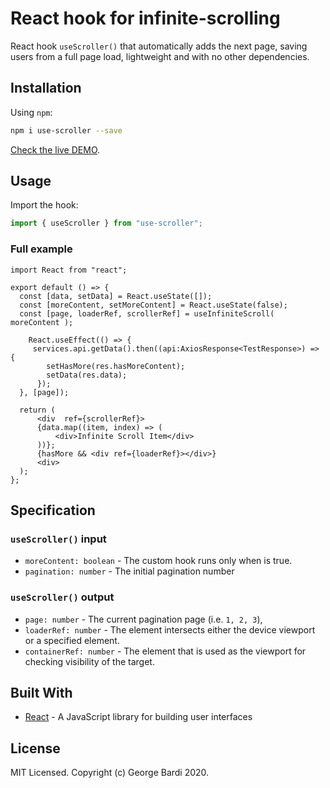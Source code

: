 # React hook for infinite-scrolling

React hook `useScroller()` that automatically adds the next page, saving users from a full page load, lightweight and with no other dependencies.

## Installation

Using `npm`:

```bash
npm i use-scroller --save
```

[Check the live DEMO](https://reactmoviestore.netlify.app/).

## Usage

Import the hook:

```javascript
import { useScroller } from "use-scroller";
```

### Full example

```
import React from "react";

export default () => {
  const [data, setData] = React.useState([]);
  const [moreContent, setMoreContent] = React.useState(false);
  const [page, loaderRef, scrollerRef] = useInfiniteScroll( moreContent );

    React.useEffect(() => {
     services.api.getData().then((api:AxiosResponse<TestResponse>) => {
        setHasMore(res.hasMoreContent);
        setData(res.data);
      });
  }, [page]);

  return (
      <div  ref={scrollerRef}>
      {data.map((item, index) => (
          <div>Infinite Scroll Item</div>
      ))};
      {hasMore && <div ref={loaderRef}></div>}
      <div>
  );
};

```

## Specification

### `useScroller()` input

- `moreContent: boolean` - The custom hook runs only when is true.
- `pagination: number` - The initial pagination number

### `useScroller()` output

- `page: number` - The current pagination page (i.e. `1, 2, 3`),
- `loaderRef: number` - The element intersects either the device viewport or a specified element.
- `containerRef: number` - The element that is used as the viewport for checking visibility of the target.


## Built With

- [React](https://reactjs.org/) - A JavaScript library for building user interfaces

## License

MIT Licensed. Copyright (c) George Bardi 2020.
